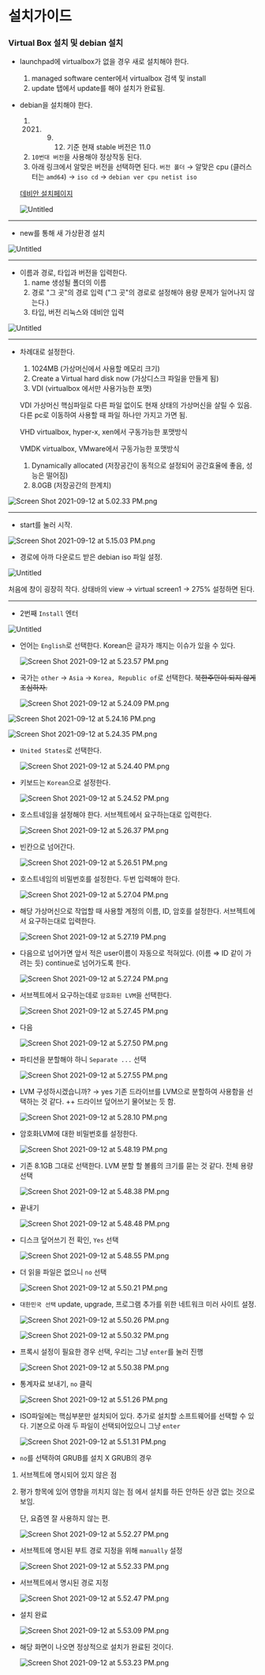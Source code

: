 # 설치가이드

### Virtual Box 설치 및 debian 설치

- launchpad에 virtualbox가 없을 경우 새로 설치해야 한다.
    1. managed software center에서 virtualbox 검색 및 install
    2. update 탭에서 update를 해야 설치가 완료됨.

- debian을 설치해야 한다.
    1. 2021. 09. 12. 기준 현재 stable 버전은 11.0
    2. `10번대 버전`을 사용해야 정상작동 된다.
    3. 아래 링크에서 알맞은 버전을 선택하면 된다.
    `버전 폴더` → 알맞은 cpu (클러스터는 `amd64`) → `iso cd` → `debian ver cpu netist iso`

    [데비안 설치페이지](http://cdimage.debian.org/cdimage/archive/)

    ![Untitled](1_image/Untitled.png)

---

- new를 통해 새 가상환경 설치

![Untitled](1_image/Untitled%201.png)

---

- 이름과 경로, 타입과 버전을 입력한다.
    1. name
    생성될 폴더의 이름
    2. 경로 
    "그 곳"의 경로 입력 ("그 곳"의 경로로 설정해야 용량 문제가 일어나지 않는다.)
    3. 타입, 버전
    리눅스와 데비안 입력

![Untitled](1_image/Untitled%202.png)

---

- 차례대로 설정한다.
    1. 1024MB (가상머신에서 사용할 메모리 크기)
    2. Create a Virtual hard disk now (가상디스크 파일을 만들게 됨)
    3. VDI (virtualbox 에서만 사용가능한 포맷)

    VDI
    가상머신 핵심파일로 다른 파일 없이도 현재 상태의 가상머신을 살릴 수 있음.
    다른 pc로 이동하여 사용할 때 파일 하나만 가지고 가면 됨.

    VHD
    virtualbox, hyper-x, xen에서 구동가능한 포맷방식

    VMDK
    virtualbox, VMware에서 구동가능한 포맷방식

    1. Dynamically allocated (저장공간이 동적으로 설정되어 공간효율에 좋음, 성능은 떨어짐)
    2. 8.0GB (저장공간의 한계치)

![Screen Shot 2021-09-12 at 5.02.33 PM.png](1_image/Screen_Shot_2021-09-12_at_5.02.33_PM.png)

---

- start를 눌러 시작.

![Screen Shot 2021-09-12 at 5.15.03 PM.png](1_image/Screen_Shot_2021-09-12_at_5.15.03_PM.png)

- 경로에 아까 다운로드 받은 debian iso 파일 설정.

![Untitled](1_image/Untitled%203.png)

처음에 창이  굉장히 작다.
상태바의 view → virtual screen1 → 275% 설정하면 된다.

---

- 2번째 `Install` 엔터

![Untitled](1_image/Untitled%204.png)

- 언어는 `English`로 선택한다. Korean은 글자가 깨지는 이슈가 있을 수 있다.

    ![Screen Shot 2021-09-12 at 5.23.57 PM.png](1_image/Screen_Shot_2021-09-12_at_5.23.57_PM.png)

- 국가는 `other` → `Asia` → `Korea, Republic of`로 선택한다. ~~북한주민이 되지 않게 조심하자.~~

    ![Screen Shot 2021-09-12 at 5.24.09 PM.png](1_image/Screen_Shot_2021-09-12_at_5.24.09_PM.png)

![Screen Shot 2021-09-12 at 5.24.16 PM.png](1_image/Screen_Shot_2021-09-12_at_5.24.16_PM.png)

![Screen Shot 2021-09-12 at 5.24.35 PM.png](1_image/Screen_Shot_2021-09-12_at_5.24.35_PM.png)

- `United States`로 선택한다.

    ![Screen Shot 2021-09-12 at 5.24.40 PM.png](1_image/Screen_Shot_2021-09-12_at_5.24.40_PM.png)

- 키보드는 `Korean`으로 설정한다.

    ![Screen Shot 2021-09-12 at 5.24.52 PM.png](1_image/Screen_Shot_2021-09-12_at_5.24.52_PM.png)

- 호스트네임을 설정해야 한다.
서브젝트에서 요구하는대로 입력한다.

    ![Screen Shot 2021-09-12 at 5.26.37 PM.png](1_image/Screen_Shot_2021-09-12_at_5.26.37_PM.png)

- 빈칸으로 넘어간다.

    ![Screen Shot 2021-09-12 at 5.26.51 PM.png](1_image/Screen_Shot_2021-09-12_at_5.26.51_PM.png)

- 호스트네임의 비밀번호를 설정한다.
두번 입력해야 한다.

    ![Screen Shot 2021-09-12 at 5.27.04 PM.png](1_image/Screen_Shot_2021-09-12_at_5.27.04_PM.png)

- 해당 가상머신으로 작업할 때 사용할 계정의 이름, ID, 암호를 설정한다.
서브젝트에서 요구하는대로 입력한다.

    ![Screen Shot 2021-09-12 at 5.27.19 PM.png](1_image/Screen_Shot_2021-09-12_at_5.27.19_PM.png)

- 다음으로 넘어가면 앞서 적은 user이름이 자동으로 적혀있다. (이름 ⇒ ID 같이 가려는 듯)
continue로 넘어가도록 한다.

    ![Screen Shot 2021-09-12 at 5.27.24 PM.png](1_image/Screen_Shot_2021-09-12_at_5.27.24_PM.png)

- 서브젝트에서 요구하는데로 `암호화된 LVM`을 선택한다.

    ![Screen Shot 2021-09-12 at 5.27.45 PM.png](1_image/Screen_Shot_2021-09-12_at_5.27.45_PM.png)

- 다음

    ![Screen Shot 2021-09-12 at 5.27.50 PM.png](1_image/Screen_Shot_2021-09-12_at_5.27.50_PM.png)

- 파티션을 분할해야 하니 `Separate ...` 선택

    ![Screen Shot 2021-09-12 at 5.27.55 PM.png](1_image/Screen_Shot_2021-09-12_at_5.27.55_PM.png)

- LVM 구성하시겠습니까?  → yes
기존 드라이브를 LVM으로 분할하여 사용함을 선택하는 것 같다.
++ 드라이브 덮어쓰기 물어보는 듯 함.

    ![Screen Shot 2021-09-12 at 5.28.10 PM.png](1_image/Screen_Shot_2021-09-12_at_5.28.10_PM.png)

- 암호화LVM에 대한 비밀번호를 설정한다.

    ![Screen Shot 2021-09-12 at 5.48.19 PM.png](1_image/Screen_Shot_2021-09-12_at_5.48.19_PM.png)

- 기존 8.1GB 그대로 선택한다.
LVM 분할 할 볼륨의 크기를 묻는 것 같다. 전체 용량 선택

    ![Screen Shot 2021-09-12 at 5.48.38 PM.png](1_image/Screen_Shot_2021-09-12_at_5.48.38_PM.png)

- 끝내기

    ![Screen Shot 2021-09-12 at 5.48.48 PM.png](1_image/Screen_Shot_2021-09-12_at_5.48.48_PM.png)

- 디스크 덮어쓰기 전 확인, `Yes` 선택

    ![Screen Shot 2021-09-12 at 5.48.55 PM.png](1_image/Screen_Shot_2021-09-12_at_5.48.55_PM.png)

- 더 읽을 파일은 없으니 `no` 선택

    ![Screen Shot 2021-09-12 at 5.50.21 PM.png](1_image/Screen_Shot_2021-09-12_at_5.50.21_PM.png)

- `대한민국 선택`
update, upgrade, 프로그램 추가를 위한 네트워크 미러 사이트 설정.

    ![Screen Shot 2021-09-12 at 5.50.26 PM.png](1_image/Screen_Shot_2021-09-12_at_5.50.26_PM.png)

    ![Screen Shot 2021-09-12 at 5.50.32 PM.png](1_image/Screen_Shot_2021-09-12_at_5.50.32_PM.png)

- 프록시 설정이 필요한 경우 선택, 우리는 그냥 `enter`를 눌러 진행

    ![Screen Shot 2021-09-12 at 5.50.38 PM.png](1_image/Screen_Shot_2021-09-12_at_5.50.38_PM.png)

- 통계자료 보내기, `no` 클릭

    ![Screen Shot 2021-09-12 at 5.51.26 PM.png](1_image/Screen_Shot_2021-09-12_at_5.51.26_PM.png)

- ISO파일에는 핵심부분만 설치되어 있다. 
추가로 설치할 소프트웨어를 선택할 수 있다.
기본으로 아래 두 파일이 선택되어있으니 그냥 `enter`

    ![Screen Shot 2021-09-12 at 5.51.31 PM.png](1_image/Screen_Shot_2021-09-12_at_5.51.31_PM.png)

- `no`를 선택하여 GRUB를 설치 X
GRUB의 경우 
1) 서브젝트에 명시되어 있지 않은 점
2) 평가 항목에 있어 영향을 끼치지 않는 점
에서 설치를 하든 안하든 상관 없는 것으로 보임.

    단, 요즘엔 잘 사용하지 않는 편.

    ![Screen Shot 2021-09-12 at 5.52.27 PM.png](1_image/Screen_Shot_2021-09-12_at_5.52.27_PM.png)

- 서브젝트에 명시된 부트 경로 지정을 위해 `manually` 설정

    ![Screen Shot 2021-09-12 at 5.52.33 PM.png](1_image/Screen_Shot_2021-09-12_at_5.52.33_PM.png)

- 서브젝트에서 명시된 경로 지정

    ![Screen Shot 2021-09-12 at 5.52.47 PM.png](1_image/Screen_Shot_2021-09-12_at_5.52.47_PM.png)

- 설치 완료

    ![Screen Shot 2021-09-12 at 5.53.09 PM.png](1_image/Screen_Shot_2021-09-12_at_5.53.09_PM.png)

- 해당 화면이 나오면 정상적으로 설치가 완료된 것이다.

    ![Screen Shot 2021-09-12 at 5.53.23 PM.png](1_image/Screen_Shot_2021-09-12_at_5.53.23_PM.png)